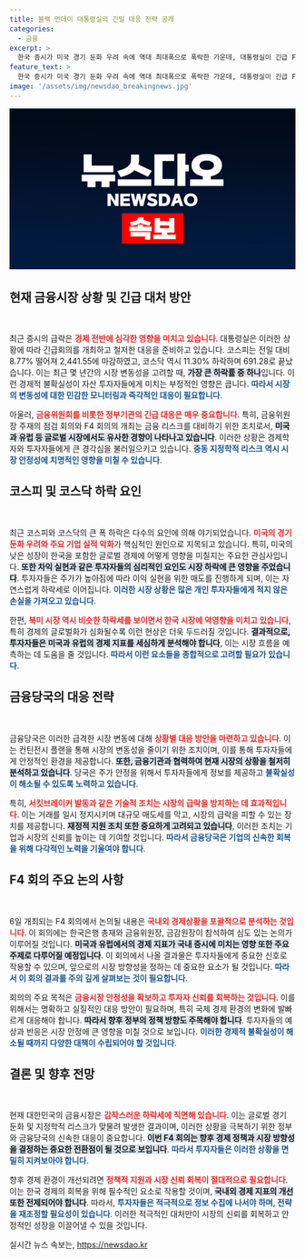 ```yaml
---
title: 블랙 먼데이 대통령실의 긴밀 대응 전략 공개
categories:
  - 금융
excerpt: >
  한국 증시가 미국 경기 둔화 우려 속에 역대 최대폭으로 폭락한 가운데, 대통령실이 긴급 F4 회의를 소집해 시장 안정을 위한 대응책을 논의한다. 코스피와 코스닥 지수는 각각 8.77%, 11.3% 급락하며 서킷브레이커가 발동된 상황.
feature_text: >
  한국 증시가 미국 경기 둔화 우려 속에 역대 최대폭으로 폭락한 가운데, 대통령실이 긴급 F4 회의를 소집해 시장 안정을 위한 대응책을 논의한다. 코스피와 코스닥 지수는 각각 8.77%, 11.3% 급락하며 서킷브레이커가 발동된 상황.
image: '/assets/img/newsdao_breakingnews.jpg'
---
```


<p><img src="/assets/img/newsdao_breakingnews.jpg" alt="koreaapp 속보" /></p>

<h2 data-ke-size="size26">현재 금융시장 상황 및 긴급 대처 방안</h2>

<p data-ke-size="size16">&nbsp;</p>

<p data-ke-size="size16">최근 증시의 급락은 <b><span style="color: #ee2323;">경제 전반에 심각한 영향을 미치고 있습니다</span></b>. 대통령실은 이러한 상황에 따라 긴급회의를 개최하고 철저한 대응을 준비하고 있습니다. 코스피는 전일 대비 8.77% 떨어져 2,441.55에 마감하였고, 코스닥 역시 11.30% 하락하며 691.28로 끝났습니다. 이는 최근 몇 년간의 시장 변동성을 고려할 때, <b><span style="background-color: #21538527;">가장 큰 하락률 중 하나</span></b>입니다. 이런 경제적 불확실성이 자산 투자자들에게 미치는 부정적인 영향은 큽니다. <b><span style="color: #1a5490;">따라서 시장의 변동성에 대한 민감한 모니터링과 즉각적인 대응이 필요합니다</span></b>.</p>

<p data-ke-size="size16">아울러, <b><span style="color: #ee2323;">금융위원회를 비롯한 정부기관의 긴급 대응은 매우 중요합니다</span></b>. 특히, 금융위원장 주재의 점검 회의와 F4 회의의 개최는 금융 리스크를 대비하기 위한 조치로서, <b><span style="background-color: #21538527;">미국과 유럽 등 글로벌 시장에서도 유사한 경향이 나타나고 있습니다</span></b>. 이러한 상황은 경제학자와 투자자들에게 큰 경각심을 불러일으키고 있습니다. <b><span style="color: #1a5490;">중동 지정학적 리스크 역시 시장 안정성에 치명적인 영향을 미칠 수 있습니다</span></b>.</p>

<h2 data-ke-size="size26">코스피 및 코스닥 하락 요인</h2>

<p data-ke-size="size16">&nbsp;</p>

<p data-ke-size="size16">최근 코스피와 코스닥의 큰 폭 하락은 다수의 요인에 의해 야기되었습니다. <b><span style="color: #ee2323;">미국의 경기 둔화 우려와 주요 기업 실적 악화</span></b>가 핵심적인 원인으로 지목되고 있습니다. 특히, 미국의 낮은 성장이 한국을 포함한 글로벌 경제에 어떻게 영향을 미칠지는 주요한 관심사입니다. <b><span style="background-color: #21538527;">또한 차익 실현과 같은 투자자들의 심리적인 요인도 시장 하락에 큰 영향을 주었습니다</span></b>. 투자자들은 주가가 높아짐에 따라 이익 실현을 위한 매도를 진행하게 되며, 이는 자연스럽게 하락세로 이어집니다. <b><span style="color: #1a5490;">이러한 시장 상황은 많은 개인 투자자들에게 적지 않은 손실을 가져오고 있습니다</span></b>.</p>

<p data-ke-size="size16">한편, <b><span style="color: #ee2323;">북미 시장 역시 비슷한 하락세를 보이면서 한국 시장에 악영향을 미치고 있습니다</span></b>, 특히 경제의 글로벌화가 심화될수록 이런 현상은 더욱 두드러질 것입니다. <b><span style="background-color: #21538527;">결과적으로, 투자자들은 미국과 유럽의 경제 지표를 세심하게 분석해야 합니다</span></b>, 이는 시장 흐름을 예측하는 데 도움을 줄 것입니다. <b><span style="color: #1a5490;">따라서 이런 요소들을 종합적으로 고려할 필요가 있습니다</span></b>.</p>

<h2 data-ke-size="size26">금융당국의 대응 전략</h2>

<p data-ke-size="size16">&nbsp;</p>

<p data-ke-size="size16">금융당국은 이러한 급격한 시장 변동에 대해 <b><span style="color: #ee2323;">상황별 대응 방안을 마련하고 있습니다</span></b>. 이는 컨틴전시 플랜을 통해 시장의 변동성을 줄이기 위한 조치이며, 이를 통해 투자자들에게 안정적인 환경을 제공합니다. <b><span style="background-color: #21538527;">또한, 금융기관과 협력하여 현재 시장의 상황을 철저히 분석하고 있습니다</span></b>. 당국은 주가 안정을 위해서 투자자들에게 정보를 제공하고 <b><span style="color: #1a5490;">불확실성이 해소될 수 있도록 노력하고 있습니다</span></b>.</p>

<p data-ke-size="size16">특히, <b><span style="color: #ee2323;">서킷브레이커 발동과 같은 기술적 조치는 시장의 급락을 방지하는 데 효과적입니다</span></b>. 이는 거래를 일시 정지시키며 대규모 매도세를 막고, 시장의 급락을 피할 수 있는 장치를 제공합니다. <b><span style="background-color: #21538527;">재정적 지원 조치 또한 중요하게 고려되고 있습니다</span></b>, 이러한 조치는 기업과 시장의 신뢰를 높이는 데 기여할 것입니다. <b><span style="color: #1a5490;">따라서 금융당국은 기업의 신속한 회복을 위해 다각적인 노력을 기울여야 합니다</span></b>.</p>

<h2 data-ke-size="size26">F4 회의 주요 논의 사항</h2>

<p data-ke-size="size16">&nbsp;</p>

<p data-ke-size="size16">6일 개최되는 F4 회의에서 논의될 내용은 <b><span style="color: #ee2323;">국내외 경제상황을 포괄적으로 분석하는 것입니다</span></b>. 이 회의에는 한국은행 총재와 금융위원장, 금감원장이 참석하여 심도 있는 논의가 이루어질 것입니다. <b><span style="background-color: #21538527;">미국과 유럽에서의 경제 지표가 국내 증시에 미치는 영향 또한 주요 주제로 다루어질 예정입니다</span></b>. 이 회의에서 나올 결과물은 투자자들에게 중요한 신호로 작용할 수 있으며, 앞으로의 시장 방향성을 정하는 데 중요한 요소가 될 것입니다. <b><span style="color: #1a5490;">따라서 이 회의 결과를 주의 깊게 살펴보는 것이 필요합니다</span></b>.</p>

<p data-ke-size="size16">회의의 주요 목적은 <b><span style="color: #ee2323;">금융시장 안정성을 확보하고 투자자 신뢰를 회복하는 것입니다</span></b>. 이를 위해서는 명확하고 실질적인 대응 방안이 필요하며, 특히 국제 경제 환경의 변화에 발빠르게 대응해야 합니다. <b><span style="background-color: #21538527;">따라서 향후 정부의 정책 방향도 주목해야 합니다</span></b>. 투자자들의 예상과 반응은 시장 안정에 큰 영향을 미칠 것으로 보입니다. <b><span style="color: #1a5490;">이러한 경제적 불확실성이 해소될 때까지 다양한 대책이 수립되어야 할 것입니다</span></b>.</p>

<h2 data-ke-size="size26">결론 및 향후 전망</h2>

<p data-ke-size="size16">&nbsp;</p>

<p data-ke-size="size16">현재 대한민국의 금융시장은 <b><span style="color: #ee2323;">갑작스러운 하락세에 직면해 있습니다</span></b>. 이는 글로벌 경기 둔화 및 지정학적 리스크가 맞물려 발생한 결과이며, 이러한 상황을 극복하기 위한 정부와 금융당국의 신속한 대응이 중요합니다. <b><span style="background-color: #21538527;">이번 F4 회의는 향후 경제 정책과 시장 방향성을 결정하는 중요한 전환점이 될 것으로 보입니다</span></b>. <b><span style="color: #1a5490;">따라서 투자자들은 이러한 상황을 면밀히 지켜보아야 합니다</span></b>.</p>

<p data-ke-size="size16">향후 경제 환경이 개선되려면 <b><span style="color: #ee2323;">정책적 지원과 시장 신뢰 회복이 절대적으로 필요합니다</span></b>. 이는 한국 경제의 회복을 위해 필수적인 요소로 작용할 것이며, <b><span style="background-color: #21538527;">국내외 경제 지표의 개선 또한 전제되어야 합니다</span></b>. 따라서, <b><span style="color: #1a5490;">투자자들은 적극적으로 정보 수집에 나서야 하며, 전략을 재조정할 필요성이 있습니다</span></b>. 이러한 적극적인 대처만이 시장의 신뢰를 회복하고 안정적인 성장을 이끌어낼 수 있을 것입니다.</p>
실시간 뉴스 속보는, <a href="https://newsdao.kr" rel="dofollow">https://newsdao.kr</a>



